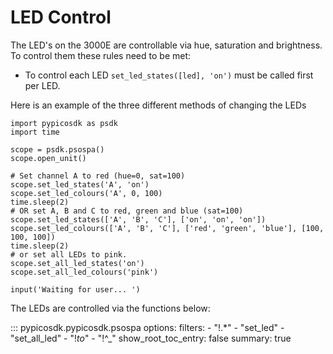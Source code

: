 <!-- Copyright (C) 2025-2025 Pico Technology Ltd. See LICENSE file for terms. -->
# LED Control

The LED's on the 3000E are controllable via hue, saturation and brightness. To control them these rules need to be met:

- To control each LED `set_led_states([led], 'on')` must be called first per LED.

Here is an example of the three different methods of changing the LEDs
```
import pypicosdk as psdk
import time

scope = psdk.psospa()
scope.open_unit()

# Set channel A to red (hue=0, sat=100)
scope.set_led_states('A', 'on')
scope.set_led_colours('A', 0, 100)
time.sleep(2)
# OR set A, B and C to red, green and blue (sat=100)
scope.set_led_states(['A', 'B', 'C'], ['on', 'on', 'on'])
scope.set_led_colours(['A', 'B', 'C'], ['red', 'green', 'blue'], [100, 100, 100])
time.sleep(2)
# or set all LEDs to pink.
scope.set_all_led_states('on')
scope.set_all_led_colours('pink')

input('Waiting for user... ')
```

The LEDs are controlled via the functions below:

::: pypicosdk.pypicosdk.psospa
    options:
        filters:
        - "!.*"
        - "set_led"
        - "set_all_led"
        - "!_to_"
        - "!^_"
        show_root_toc_entry: false
        summary: true
